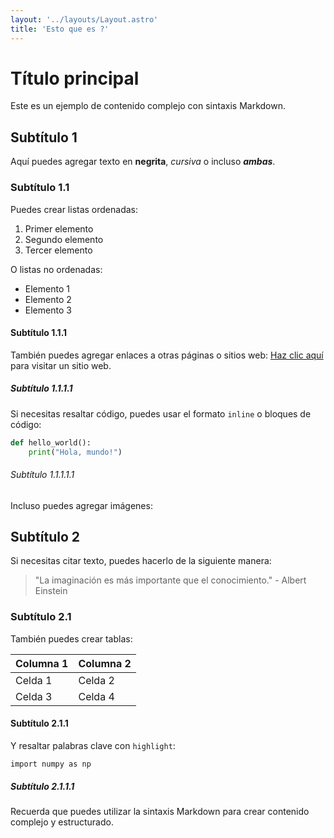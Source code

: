 ```yaml
---
layout: '../layouts/Layout.astro'
title: 'Esto que es ?'
---
```


# Título principal

Este es un ejemplo de contenido complejo con sintaxis Markdown.

## Subtítulo 1

Aquí puedes agregar texto en **negrita**, *cursiva* o incluso ***ambas***.

### Subtítulo 1.1

Puedes crear listas ordenadas:

1. Primer elemento
2. Segundo elemento
3. Tercer elemento

O listas no ordenadas:

- Elemento 1
- Elemento 2
- Elemento 3

#### Subtítulo 1.1.1

También puedes agregar enlaces a otras páginas o sitios web: [Haz clic aquí](https://www.example.com) para visitar un sitio web.

##### Subtítulo 1.1.1.1

Si necesitas resaltar código, puedes usar el formato `inline` o bloques de código:

```python
def hello_world():
    print("Hola, mundo!")
```

###### Subtítulo 1.1.1.1.1

Incluso puedes agregar imágenes:

<!-- ![Texto alternativo](ruta/a/la/imagen.jpg) -->

## Subtítulo 2

Si necesitas citar texto, puedes hacerlo de la siguiente manera:

> "La imaginación es más importante que el conocimiento." - Albert Einstein

### Subtítulo 2.1

También puedes crear tablas:

| Columna 1 | Columna 2 |
|-----------|-----------|
| Celda 1   | Celda 2   |
| Celda 3   | Celda 4   |

#### Subtítulo 2.1.1

Y resaltar palabras clave con `highlight`:

`import numpy as np`

##### Subtítulo 2.1.1.1

Recuerda que puedes utilizar la sintaxis Markdown para crear contenido complejo y estructurado.
